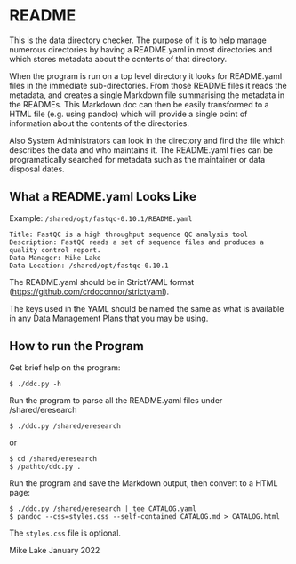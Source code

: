 # README 

This is the data directory checker. The purpose of it is to help manage 
numerous directories by having a README.yaml in most directories and which 
stores metadata about the contents of that directory.

When the program is run on a top level directory it looks for README.yaml files in
the immediate sub-directories. From those README files it reads the metadata, and 
creates a single Markdown file summarising the metadata in the READMEs.
This Markdown doc can then be easily transformed to a HTML file (e.g. using pandoc) 
which will provide a single point of information about the contents of the directories.

Also System Administrators can look in the directory and find the file which
describes the data and who maintains it. The README.yaml files can be programatically 
searched for metadata such as the maintainer or data disposal dates.

## What a README.yaml Looks Like

Example: `/shared/opt/fastqc-0.10.1/README.yaml`

    Title: FastQC is a high throughput sequence QC analysis tool
    Description: FastQC reads a set of sequence files and produces a quality control report. 
    Data Manager: Mike Lake
    Data Location: /shared/opt/fastqc-0.10.1

The README.yaml should be in StrictYAML format (https://github.com/crdoconnor/strictyaml). 

The keys used in the YAML should be named the same as what is available in any 
Data Management Plans that you may be using.

## How to run the Program

Get brief help on the program:

    $ ./ddc.py -h

Run the program to parse all the README.yaml files under /shared/eresearch

    $ ./ddc.py /shared/eresearch

or 

    $ cd /shared/eresearch
    $ /pathto/ddc.py .

Run the program and save the Markdown output, then convert to a HTML page:

    $ ./ddc.py /shared/eresearch | tee CATALOG.yaml
    $ pandoc --css=styles.css --self-contained CATALOG.md > CATALOG.html
    
The `styles.css` file is optional.

Mike Lake
January 2022

